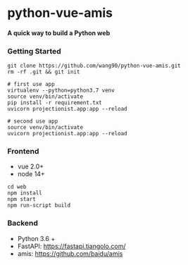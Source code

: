# python-vue-amis
#### A quick way to build a Python web

### Getting Started
`````
git clone https://github.com/wang90/python-vue-amis.git
rm -rf .git && git init

# first use app
virtualenv --python=python3.7 venv
source venv/bin/activate
pip install -r requirement.txt
uvicorn projectionist.app:app --reload

# second use app
source venv/bin/activate
uvicorn projectionist.app:app --reload
``````

### Frontend
- vue 2.0+
- node 14+
```````
cd web
npm install 
npm start
npm run-script build
```````

### Backend

- Python 3.6 +
- FastAPI: https://fastapi.tiangolo.com/
- amis: https://github.com/baidu/amis

